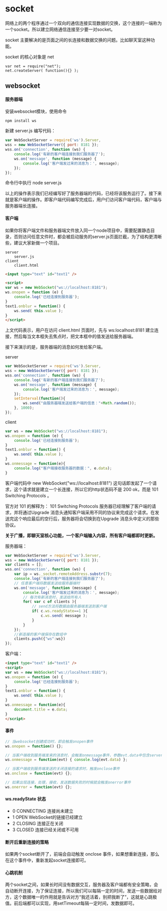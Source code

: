 # socket

网络上的两个程序通过一个双向的通信连接实现数据的交换，这个连接的一端称为一个socket。所以建立网络通信连接至少要一对socket。

socket 主要解决的是页面之间的长连接和数据交换的问题。比如聊天室这种功能。

socket 的核心对象是 net

```
var net = require("net");
net.createServer( function(){} );
```

## websocket

#### 服务器端

安装websocket模块，使用命令 
```javascript
npm install ws
```

新建 server.js 编写代码：
```javascript
var WebSocketServer = require('ws').Server,
wss = new WebSocketServer({ port: 8181 });
wss.on('connection', function (ws) {
    console.log('有新的客户端连接到我们服务器了');
    ws.on('message', function (message) {
        console.log('客户端发过来的消息为：', message);
    });
});
```
命令行中执行 node server.js

以上的操作表示我们已经编写好了服务器端的代码，已经将该服务运行了。接下来就是客户端的操作。即客户端代码编写完成后，用户们访问客户端代码，客户端与服务器端长连接。

#### 客户端

如果你将客户端文件和服务器端文件放入同一个node项目中，需要配置静态目录，否则访问任意文件时，都会被启动服务的server.js页面拦截，为了结构更清晰些，建议大家新做一个项目。

```
server
    server.js
client
    client.html
```

```html
<input type="text" id="text1" />

<script>
var ws = new WebSocket("ws://localhost:8181");
ws.onopen = function (e) {
    console.log('已经连接到服务器');
}
text1.onblur = function() {
    ws.send( this.value );
}
</script>
```

上文代码表示，用户在访问 client.html 页面时，先与 ws:localhost:8181 建立连接，然后每当文本框失去焦点时，把文本框中的值发送给服务器端。

接下来演示的是，服务器端的消息如何发给客户端。

server
```javascript
var WebSocketServer = require('ws').Server,
wss = new WebSocketServer({ port: 8181 });
wss.on('connection', function (ws) {
    console.log('有新的客户端连接到我们服务器了');
    ws.on('message', function (message) {
        console.log('客户端发过来的消息为：', message);
    });
    setInterval(function(){
    	ws.send("由服务器端发送给客户端的信息："+Math.random());
    }, 1000);
});
```
client
```javascript
var ws = new WebSocket("ws://localhost:8181");
ws.onopen = function (e) {
    console.log('已经连接到服务器');
}
text1.onblur = function() {
    ws.send( this.value );
}
ws.onmessage = function(e){
	console.log("客户端接收服务器的数据：", e.data);
}
```

客户端代码中 new WebSocket("ws://localhost:8181") 这句话即发起了一个请求，这个请求就是建立一个长连接，所以它的http状态码不是 200 ok，而是 101 Switching Protocols 。

官方对 101 的解释为：
101 Switching Protocols
服务器已经理解了客户端的请求，并将通过Upgrade 消息头通知客户端采用不同的协议来完成这个请求。在发送完这个响应最后的空行后，服务器将会切换到在Upgrade 消息头中定义的那些协议。

**关于广播，即聊天室核心功能，一个客户端输入内容，所有客户端都即时更新。**

服务器端：
```javascript
var WebSocketServer = require('ws').Server,
wss = new WebSocketServer({ port: 8181 });
var clients = [];
wss.on('connection', function (ws) {
    var ip = ws._socket.remoteAddress.substr(7);
    console.log('有新的客户端连接到我们服务器了');
    // 任意客户端将数据发送给服务器端时
    ws.on('message', function (message) {
        console.log('客户端发过来的消息为：', message);
        // 每次有新消息时，发送给所有人
        for( var c of clients ){
        	// send方法将数据由服务器端发送到客户端
        	if( c.ws.readyState==1 ){
        	    c.ws.send( message );
        	}
        }
    });
    //新连接的客户端保存在数组中
    clients.push({"ws":ws})
});
```
客户端：
```html
<input type="text" id="text1" />	
<script>
var ws = new WebSocket("ws://localhost:8181");
ws.onopen = function (e) {
    console.log('已经连接到服务器');
}
text1.onblur = function() {
    ws.send( this.value );
}
ws.onmessage = function(e){
    document.title = e.data;
}
</script>
```

#### 事件

```javascript
// 当websocket创建成功时，即会触发onopen事件
ws.onopen = function() {};

// 当客户端收到服务端发来的消息时，会触发onmessage事件，参数evt.data中包含server传输过来的数据
ws.onmessage = function(evt) { console.log(evt.data) };

// 当客户端收到服务端发送的关闭连接的请求时，触发onclose事件
ws.onclose = function(evt) {};

// 如果出现连接，处理，接收，发送数据失败的时候就会触发onerror事件
ws.onerror = function(evt) {}; 
```


#### ws.readyState 状态

- 0        CONNECTING        连接尚未建立
- 1        OPEN            WebSocket的链接已经建立
- 2        CLOSING            连接正在关闭
- 3        CLOSED            连接已经关闭或不可用


#### 断开后重新连接的策略

如果两个socket断开了，前端会自动触发 onclose 事件，如果想重新连接，那么在这个事件中，重新发起socket连接即可。


#### 心跳机制

两个socket之间，如果长时间没有数据交互，服务器及客户端都有安全策略，会自动断开连接，为了保证连接，所以我们可以每隔一定的时间，发送一些数据给对方，这个数据唯一的作用就是告诉对方“我还活着，别把我断了”，这就是心跳极值。前后端都可以实现，用setTimeout每隔一定时间，发数据即可。








